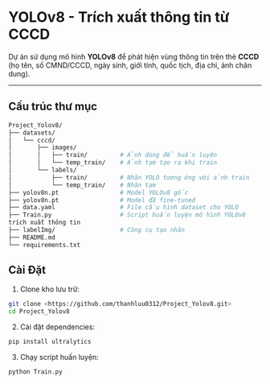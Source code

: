 #  YOLOv8 - Trích xuất thông tin từ CCCD

Dự án sử dụng mô hình **YOLOv8** để phát hiện vùng thông tin trên thẻ **CCCD** (họ tên, số CMND/CCCD, ngày sinh, giới tính, quốc tịch, địa chỉ, ảnh chân dung).

---

##  Cấu trúc thư mục

```bash
Project_Yolov8/
├── datasets/
│   └── cccd/
│       ├── images/
│       │   ├── train/         # Ảnh dùng để huấn luyện
│       │   └── temp_train/    # Ảnh tạm tạo ra khi train
│       └── labels/
│           ├── train/         # Nhãn YOLO tương ứng với ảnh train
│           └── temp_train/    # Nhãn tạm
├── yolov8n.pt                 # Model YOLOv8 gốc
├── yolov8n.pt                 # Model đã fine-tuned
├── data.yaml                  # File cấu hình dataset cho YOLO
├── Train.py                   # Script huấn luyện mô hình YOLOv8
trích xuất thông tin
├── labelImg/                  # Công cụ tạo nhãn 
├── README.md
└── requirements.txt


```
## Cài Đặt
1. Clone kho lưu trữ:
```bash
git clone <https://github.com/thanhluu0312/Project_Yolov8.git>
cd Project_Yolov8
```
2. Cài đặt dependencies:
```bash
pip install ultralytics
```
3. Chạy script huấn luyện:
```bash
python Train.py
```


